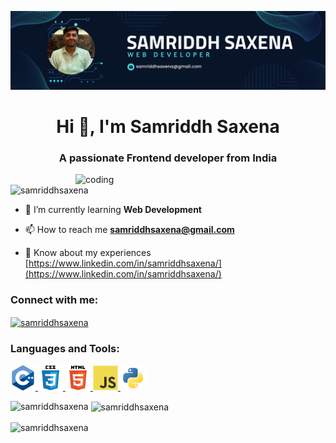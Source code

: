 ![logo](https://github.com/samriddhsaxena/samriddhsaxena/blob/main/Github%20Banner.png)
<h1 align="center">Hi 👋, I'm Samriddh Saxena</h1>
<h3 align="center">A passionate Frontend developer from India</h3>

<img align="right" alt="coding" width="400px" src="https://media2.giphy.com/media/11jacPItBsJDLa/source.gif">

<p align="left"> <img src="https://komarev.com/ghpvc/?username=samriddhsaxena&label=Profile%20views&color=0e75b6&style=flat" alt="samriddhsaxena" /> </p>

- 🌱 I’m currently learning **Web Development**

- 📫 How to reach me **samriddhsaxena@gmail.com**

- 📄 Know about my experiences [https://www.linkedin.com/in/samriddhsaxena/](https://www.linkedin.com/in/samriddhsaxena/)

<h3 align="left">Connect with me:</h3>
<p align="left">
<a href="https://linkedin.com/in/samriddhsaxena" target="blank"><img align="center" src="https://raw.githubusercontent.com/rahuldkjain/github-profile-readme-generator/master/src/images/icons/Social/linked-in-alt.svg" alt="samriddhsaxena" height="30" width="40" /></a>
</p>

<h3 align="left">Languages and Tools:</h3>
<p align="left"> <a href="https://www.w3schools.com/cpp/" target="_blank" rel="noreferrer"> <img src="https://raw.githubusercontent.com/devicons/devicon/master/icons/cplusplus/cplusplus-original.svg" alt="cplusplus" width="40" height="40"/> </a> <a href="https://www.w3schools.com/css/" target="_blank" rel="noreferrer"> <img src="https://raw.githubusercontent.com/devicons/devicon/master/icons/css3/css3-original-wordmark.svg" alt="css3" width="40" height="40"/> </a> <a href="https://www.w3.org/html/" target="_blank" rel="noreferrer"> <img src="https://raw.githubusercontent.com/devicons/devicon/master/icons/html5/html5-original-wordmark.svg" alt="html5" width="40" height="40"/> </a> <a href="https://developer.mozilla.org/en-US/docs/Web/JavaScript" target="_blank" rel="noreferrer"> <img src="https://raw.githubusercontent.com/devicons/devicon/master/icons/javascript/javascript-original.svg" alt="javascript" width="40" height="40"/> </a> <a href="https://www.python.org" target="_blank" rel="noreferrer"> <img src="https://raw.githubusercontent.com/devicons/devicon/master/icons/python/python-original.svg" alt="python" width="40" height="40"/> </a> </p>

<p><img align="left" src="https://github-readme-stats.vercel.app/api/top-langs?username=samriddhsaxena&show_icons=true&locale=en&layout=compact" alt="samriddhsaxena" /></p>

<p>&nbsp;<img align="center" src="https://github-readme-stats.vercel.app/api?username=samriddhsaxena&show_icons=true&locale=en" alt="samriddhsaxena" /></p>

<p><img align="center" src="https://github-readme-streak-stats.herokuapp.com/?user=samriddhsaxena&" alt="samriddhsaxena" /></p>
